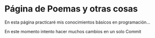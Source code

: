 # Página de Poemas y otras cosas

En esta página practicaré mis conocimientos básicos en programación...

En este momento intento hacer muchos cambios en un solo Commit